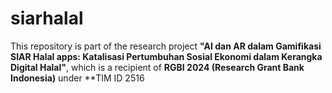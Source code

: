 # siarhalal
This repository is part of the research project **"AI dan AR dalam Gamifikasi SIAR Halal apps: Katalisasi Pertumbuhan Sosial Ekonomi dalam Kerangka Digital Halal"**, which is a recipient of **RGBI 2024 (Research Grant Bank Indonesia)** under **TIM ID 2516
